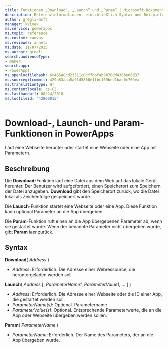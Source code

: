 ```yaml
---
title: Funktionen „Download“, „Launch“ und „Param“ | Microsoft-Dokumentation
description: Referenzinformationen, einschließlich Syntax und Beispiele, für die Download-, Launch- und Param-Funktionen in PowerApps
author: gregli-msft
manager: kvivek
ms.service: powerapps
ms.topic: reference
ms.custom: canvas
ms.reviewer: anneta
ms.date: 11/07/2015
ms.author: gregli
search.audienceType:
- maker
search.app:
- PowerApps
ms.openlocfilehash: 6c465a8cd23511c0cffbbfab9b70dd436be06d37
ms.sourcegitcommit: 429b83aaa5a91d5868e1fbc169bed1bac0c709ea
ms.translationtype: HT
ms.contentlocale: cs-CZ
ms.lasthandoff: 08/24/2018
ms.locfileid: "42860015"
---
```

# <a name="download-launch-and-param-functions-in-powerapps"></a>Download-, Launch- und Param-Funktionen in PowerApps
Lädt eine Webseite herunter oder startet eine Webseite oder eine App mit Parametern.  

## <a name="description"></a>Beschreibung
Die **Download**-Funktion lädt eine Datei aus dem Web auf das lokale Gerät herunter.  Der Benutzer wird aufgefordert, einen Speicherort zum Speichern der Datei anzugeben.  **Download** gibt den Speicherort zurück, wo die Datei lokal als Zeichenfolge gespeichert wurde.  

Die **Launch**-Funktion startet eine Webseite oder eine App.  Diese Funktion kann optional Parameter an die App übergeben.  

Die **Param**-Funktion ruft einen an die App übergebenen Parameter ab, wenn sie gestartet wurde.  Wenn der benannte Parameter nicht übergeben wurde, gibt **Param** *leer* zurück.

## <a name="syntax"></a>Syntax
**Download**( *Address* )

* *Address*: Erforderlich.  Die Adresse einer Webressource, die heruntergeladen werden soll.

**Launch**( *Address* [, *ParameterName1*, *ParameterValue1*, ... ] )

* *Address*: Erforderlich.  Die Adresse einer Webseite oder die ID einer App, die gestartet werden soll.
* *ParameterName(s)*: Optional.  Parametername
* *ParameterValue(s)*: Optional.  Entsprechende Parameterwerte, die an die App oder Webseite übergeben werden sollen.

**Param**( *ParameterName* )

* *ParameterName*: Erforderlich.  Der Name des Parameters, der an die App übergeben wurde.

